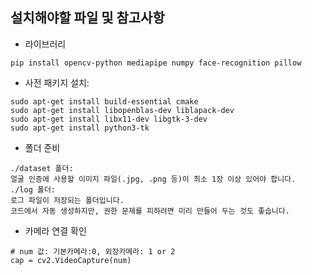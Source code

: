 ## 설치해야할 파일 및 참고사항
* 라이브러리
```
pip install opencv-python mediapipe numpy face-recognition pillow
```
* 사전 패키지 설치:
```
sudo apt-get install build-essential cmake
sudo apt-get install libopenblas-dev liblapack-dev
sudo apt-get install libx11-dev libgtk-3-dev
sudo apt-get install python3-tk
```
* 폴더 준비
```
./dataset 폴더:
얼굴 인증에 사용할 이미지 파일(.jpg, .png 등)이 최소 1장 이상 있어야 합니다.
./log 폴더:
로그 파일이 저장되는 폴더입니다.
코드에서 자동 생성하지만, 권한 문제를 피하려면 미리 만들어 두는 것도 좋습니다.
```
* 카메라 연결 확인
```
# num 값: 기본카메라:0, 외장카메라: 1 or 2
cap = cv2.VideoCapture(num)
```
